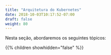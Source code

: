 ```yaml
---
title: "Arquitetura do Kubernetes"
date: 2018-10-03T10:17:52-07:00
draft: false
weight: 80
---
```


Nesta seção, abordaremos os seguintes tópicos:

{{% children showhidden="false" %}}
